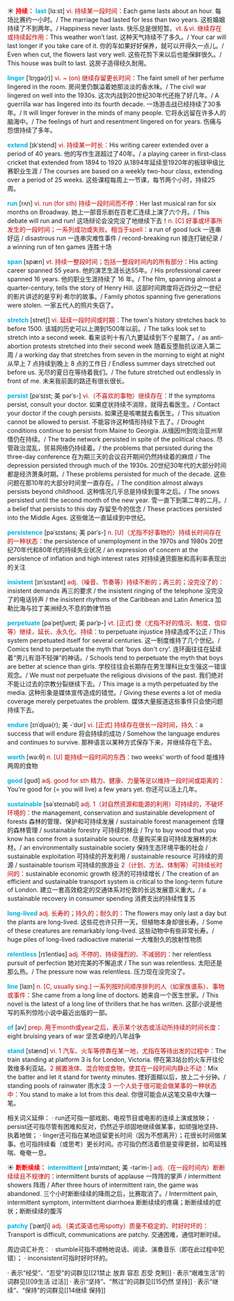 ☀ <font color="red">**持续：**</font>
<font color="sky blue">**last**</font> [lɑːst] 
<font color="#c00000">vi. 持续某一段时间：</font>Each game lasts about an hour. 每场比赛约一小时。/ The marriage had lasted for less than two years. 这桩婚姻持续了不到两年。/ Happiness never lasts. 快乐总是很短暂。<font color="#c00000">vt.＆vi. 继续存在或持续起作用：</font>This weather won’t last. 这种天气持续不了多久。/ Your car will last longer if you take care of it. 你的车如果好好保养，就可以开得久一点儿。/ Even when cut, the flowers last very well. 这些花剪下来以后也能保鲜很久。/ This house was built to last. 这房子造得经久耐用。  
           
<font color="sky blue">**linger**</font> [ˈlɪŋgə(r)]
<font color="#c00000">vi. ~ (on) 继续存留更长时间：</font>The faint smell of her perfume lingered in the room. 房间里仍飘溢着她那淡淡的香水味。/ The civil war lingered on well into the 1930s. 这次内战到20世纪30年代还拖了好几年。/ A guerrilla war has lingered into its fourth decade. 一场游击战已经持续了30多年。/ It will linger forever in the minds of many people. 它将永远留在许多人的脑海中。/ The feelings of hurt and resentment lingered on for years. 伤痛与怨恨持续了多年。
           
<font color="sky blue">**extend**</font> [ɪkˈstend]
<font color="#c00000">vi. 持续某一时长：</font>His writing career extended over a period of 40 years. 他的写作生涯超过了40年。/ a playing career in first-class cricket that extended from 1894 to 1920 从1894年延续至1920年的板球甲级比赛职业生涯 / The courses are based on a weekly two-hour class, extending over a period of 25 weeks. 这些课程每周上一节课，每节两个小时，持续25周。

<font color="sky blue">**run**</font> [rʌn] 
<font color="#c00000">vi. run (for sth) 持续一段时间而不停：</font>Her last musical ran for six months on Broadway. 她上一部音乐剧在百老汇连续上演了六个月。/ This debate will run and run! 这场辩论会没完没了地继续下去！<font color="#c00000">n. [C] 好事或坏事所发生的一段时间；一系列成功或失败。相当于spell：</font>a run of good luck 一连串好运 / disastrous run 一连串灾难性事件 / record-breaking run 接连打破纪录 / a winning run of ten games 连胜十场
            
<font color="sky blue">**span**</font> [spæn]
<font color="#c00000">vt. 持续一整段时间；包括一整段时间内的所有部分：</font>His acting career spanned 55 years. 他的演艺生涯长达55年。/ His professional career spanned 16 years. 他的职业生涯持续了 16 年。/ The film, spanning almost a quarter-century, tells the story of Henry Hill. 这部时间跨度将近四分之一世纪的影片讲述的是亨利·希尔的故事。/ Family photos spanning five generations were stolen. 一家五代人的照片失窃了。          
           
<font color="sky blue">**stretch**</font> [stretʃ]
<font color="#c00000">vi. 延续一段时间或时期：</font>The town's history stretches back to before 1500. 该城的历史可以上溯到1500年以前。/ The talks look set to stretch into a second week. 看来谈判十有八九要延续到下个星期了。/ as anti-abortion protests stretched into their second week 随着反堕胎抗议进入第二周 / a working day that stretches from seven in the morning to eight at night 从早上 7 点持续到晚上 8 点的工作日 / Endless summer days stretched out before us. 无尽的夏日在等待着我们。/ The future stretched out endlessly in front of me. 未来我前面的路还有很长很长。

<font color="sky blue">**persist**</font> [pəˈsɪst; 美 pərˈs-]
<font color="#c00000">vi.（不喜欢的事物）继续存在：</font>If the symptoms persist, consult your doctor. 如果症状持续不消除，就得去看医生。/ Contact your doctor if the cough persists. 如果还是咳嗽就去看医生。/ This situation cannot be allowed to persist. 不能容许这种情形持续下去了。/ Drought conditions continue to persist from Maine to Georgia. 从缅因州到佐治亚州旱情仍在持续。/ The trade network persisted in spite of the political chaos. 尽管政治混乱，贸易网络仍持续着。/ the problems that persisted during the three-day conference 在为期三天的会议召开期间仍然持续着的麻烦 / The depression persisted through much of the 1930s. 20世纪30年代的大部分时间都是经济萧条时期。/ These problems persisted for much of the decade. 这些问题在那10年的大部分时间里一直存在。/ The condition almost always persists beyond childhood. 这种情况几乎总是持续到童年之后。/ The snows persisted until the second month of the new year. 雪一直下到第二年的二月。/ a belief that persists to this day 存留至今的信念 / These practices persisted into the Middle Ages. 这些做法一直延续到中世纪。           
           
<font color="sky blue">**persistence**</font> [pəˈsɪstəns; 美 pərˈs-]
<font color="#c00000">n. [U]（尤指不好事物的）持续长时间存在的一种状态：</font>the persistence of unemployment in the 1970s and 1980s 20世纪70年代和80年代的持续失业状况 / an expression of concern at the persistence of inflation and high interest rates 对持续通货膨胀和高利率表现出的关注           
           
<font color="sky blue">**insistent**</font> [ɪnˈsɪstənt]
<font color="#c00000">adj.（噪音、节奏等）持续不断的；再三的；没完没了的：</font>insistent demands 再三的要求 / the insistent ringing of the telephone 没完没了的电话铃声 / the insistent rhythms of the Caribbean and Latin America 加勒比海与拉丁美洲经久不息的韵律节拍

<font color="sky blue">**perpetuate**</font> [pəˈpetʃueɪt; 美 pərˈp-]
<font color="#c00000">vt. [正式] 使（尤指不好的情况、制度、信仰等）继续，延长、永久化、持续：</font>to perpetuate injustice 持续造成不公正 / This system perpetuated itself for several centuries. 这一制度维持了几个世纪。/ Comics tend to perpetuate the myth that ‘boys don't cry’. 连环画往往在延续着“男儿有泪不轻弹”的神话。/ Schools tend to perpetuate the myth that boys are better at science than girls. 学校往往会长期存在男生理科比女生强这一错误观念。/ We must not perpetuate the religious divisions of the past. 我们绝对不能让过去的宗教分裂继续下去。/ This image is a myth perpetuated by the media. 这种形象是媒体宣传造成的错觉。/ Giving these events a lot of media coverage merely perpetuates the problem. 媒体大量报道这些事件只会使问题持续下去。

<font color="sky blue">**endure**</font> [ɪnˈdjʊə(r); 美 -ˈdʊr]
<font color="#c00000">vi. [正式] 持续存在很长一段时间，持久：</font>a success that will endure 将会持续的成功 / Somehow the language endures and continues to survive. 那种语言以某种方式保存下来，并继续存在下去。

<font color="sky blue">**worth**</font> [wə:θ] 
<font color="#c00000">n. [U] 能持续一段时间的东西：</font>two weeks’ worth of food 能维持两周的食物

<font color="sky blue">**good**</font> [ɡʊd] 
<font color="#c00000">adj. good for sth 精力、健康、力量等足以维持一段时间或距离的：</font>You’re good for (= you will live) a few years yet. 你还可以活上几年。
           
<font color="sky blue">**sustainable**</font> [səˈsteɪnəbl]
<font color="#c00000">adj. 1（对自然资源和能源的利用）可持续的，不破坏环境的：</font>the management, conservation and sustainable development of forests 森林的管理、保护和可持续发展 / sustainable forest management 合理的森林管理 / sustainable forestry 可持续的林业 / Try to buy wood that you know has come from a sustainable source. 尽量购买来自可持续发展林的木材。/ an environmentally sustainable society 保持生态环境平衡的社会 / sustainable exploitation 可持续的开发利用 / sustainable resource 可持续的资源 / sustainable tourism 可持续的旅游业 <font color="#c00000">2（计划、方法、体制等）可持续长时间的：</font>sustainable economic growth 经济的可持续增长 / The creation of an efficient and sustainable transport system is critical to the long-term future of London. 建立一套高效稳定的交通体系对伦敦的长远发展意义重大。/ a sustainable recovery in consumer spending 消费支出的持续性复苏
                      
<font color="sky blue">**long-lived**</font>
<font color="#c00000">adj. 长寿的；持久的；耐久的：</font>The flowers may only last a day but the plants are long-lived. 这些花也许只开一天，但植物本身却很长寿。/ Some of these creatures are remarkably long-lived. 这些动物中有些非常长寿。/ huge piles of long-lived radioactive material 一大堆耐久的放射性物质

<font color="sky blue">**relentless**</font> [rɪˈlentləs]
<font color="#c00000">adj. 不停的、持续强烈的、不减弱的：</font>her relentless pursuit of perfection 她对完美的不懈追求 / The sun was relentless. 太阳还是那么热。/ The pressure now was relentless. 压力现在没完没了。

<font color="sky blue">**line**</font> [laɪn] 
<font color="#c00000">n. [C, usually sing.] 一系列按时间顺序排列的人（如家族谱系）、事物或事件：</font>She came from a long line of doctors. 她来自一个医生世家。/ This novel is the latest of a long line of thrillers that he has written. 这部小说是他写的系列惊险小说中最近出版的一部。

<font color="sky blue">**of**</font> [əv] 
<font color="#c00000">prep. 用于month或year之后，表示某个状态或活动所持续的时间长度：</font>eight bruising years of war 坚苦卓绝的八年战争

<font color="sky blue">**stand**</font> [stænd] 
<font color="#c00000">vi. 1 汽车、火车等停靠在某一地，尤指在等待出发的过程中：</font>The train standing at platform 3 is for London, Victoria. 停在第3站台的火车开往伦敦维多利亚站。<font color="#c00000">2 搁置液体、混合物或食物，使其在一段时间内静止不动：</font>Mix the batter and let it stand for twenty minutes. 搅好面糊以后，放上二十分钟。/ standing pools of rainwater 雨水洼 <font color="#c00000">3 一个人处于很可能会做某事的一种状态中：</font>You stand to make a lot from this deal. 你很可能会从这笔交易中大赚一笔。

相关词义延伸：
· run还可指一部戏剧、电视节目或电影的连续上演或放映；
· persist还可指尽管有困难和反对，仍然近乎顽固地继续做某事，如顽强地坚持、执着地做；
· linger还可指在某地逗留更长时间（因为不想离开）；花很长时间做某事。也可指持续看（或思考）更长时间。亦可指仍然活着但是变得更弱，如苟延残喘、奄奄一息。
   
☀ <font color="red">**断断续续：**</font>
<font color="sky blue">**intermittent**</font> [ˌɪntəˈmɪtənt; 美 -tərˈm-]
<font color="#c00000">adj.（在一段时间内）断断续续且不规律的：</font>intermittent bursts of applause 一阵阵的掌声 / intermittent showers 阵雨 / After three hours of intermittent rain, the game was abandoned. 三个小时断断续续的降雨之后，比赛取消了。/ Intermittent pain, intermittent symptom, intermittent diarrhoea 断断续续的疼痛；断断续续的症状；断断续续的腹泻
           
<font color="sky blue">**patchy**</font> [ˈpætʃi]
<font color="#c00000">adj.（美式英语也用spotty）质量不稳定的、时好时坏的：</font>Transport is difficult, communications are patchy. 交通困难，通信时断时续。

周边词汇补充：
· stumble可指不顺畅地说话、阅读、演奏音乐（即在此过程中犯错）；
· inconsistent可指时好时坏的。

· 表示“经受”、“忍受”的词群见[[21禁止 放弃 容忍 忍受 克制]]
· 表示“艰难生活”的词群见[[09生活 过活]]
· 表示“坚持”、“熬过”的词群见[[15仍然 坚持]]
· 表示“继续”、“保持”的词群见[[14继续 保持]]
